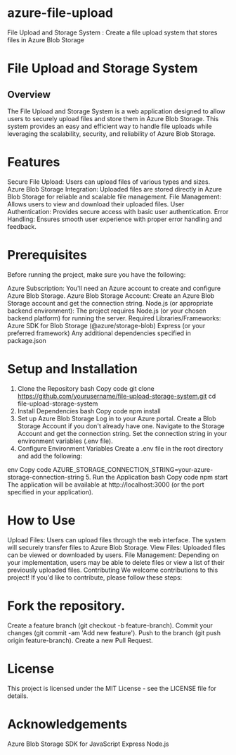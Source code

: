 # azure-file-upload
 File Upload and Storage System : Create a file upload system that stores files in Azure Blob Storage

# File Upload and Storage System
## Overview
The File Upload and Storage System is a web application designed to allow users to securely upload files and store them in Azure Blob Storage. This system provides an easy and efficient way to handle file uploads while leveraging the scalability, security, and reliability of Azure Blob Storage.

# Features
Secure File Upload: Users can upload files of various types and sizes.
Azure Blob Storage Integration: Uploaded files are stored directly in Azure Blob Storage for reliable and scalable file management.
File Management: Allows users to view and download their uploaded files.
User Authentication: Provides secure access with basic user authentication.
Error Handling: Ensures smooth user experience with proper error handling and feedback.

# Prerequisites
Before running the project, make sure you have the following:

Azure Subscription: You'll need an Azure account to create and configure Azure Blob Storage.
Azure Blob Storage Account: Create an Azure Blob Storage account and get the connection string.
Node.js (or appropriate backend environment): The project requires Node.js (or your chosen backend platform) for running the server.
Required Libraries/Frameworks:
Azure SDK for Blob Storage (@azure/storage-blob)
Express (or your preferred framework)
Any additional dependencies specified in package.json

# Setup and Installation
1. Clone the Repository
bash
Copy code
git clone https://github.com/yourusername/file-upload-storage-system.git
cd file-upload-storage-system
2. Install Dependencies
bash
Copy code
npm install
3. Set up Azure Blob Storage
Log in to your Azure portal.
Create a Blob Storage Account if you don't already have one.
Navigate to the Storage Account and get the connection string.
Set the connection string in your environment variables (.env file).
4. Configure Environment Variables
Create a .env file in the root directory and add the following:

env
Copy code
AZURE_STORAGE_CONNECTION_STRING=your-azure-storage-connection-string
5. Run the Application
bash
Copy code
npm start
The application will be available at http://localhost:3000 (or the port specified in your application).

# How to Use
Upload Files: Users can upload files through the web interface. The system will securely transfer files to Azure Blob Storage.
View Files: Uploaded files can be viewed or downloaded by users.
File Management: Depending on your implementation, users may be able to delete files or view a list of their previously uploaded files.
Contributing
We welcome contributions to this project! If you'd like to contribute, please follow these steps:

# Fork the repository.
Create a feature branch (git checkout -b feature-branch).
Commit your changes (git commit -am 'Add new feature').
Push to the branch (git push origin feature-branch).
Create a new Pull Request.
# License
This project is licensed under the MIT License - see the LICENSE file for details.

# Acknowledgements
Azure Blob Storage SDK for JavaScript
Express
Node.js
